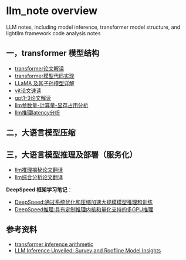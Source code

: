 # llm_note overview
LLM notes, including model inference, transformer model structure, and lightllm framework code analysis notes

## 一，transformer 模型结构

- [transformer论文解读](./1_transformer_model/transformer论文解读.md)
- [transformer模型代码实现](./1_transformer_model/transformer模型代码实现.md)
- [LLaMA 及其子孙模型详解](./1_transformer_model/llama及其子孙模型概述.md)
- [vit论文速读](1_transformer_model/vit论文速读.md)
- [gpt1-3论文解读](./1_transformer_model/gpt1-3论文解读.md)
- [llm参数量-计算量-显存占用分析](./1_transformer_model/llm参数量-计算量-显存占用分析.md)
- [llm推理latency分析](1_transformer_model/llm推理latency分析.md)

## 二，大语言模型压缩


## 三，大语言模型推理及部署（服务化）

- [llm推理揭秘论文翻译](3_llm_infer_deploy/llm推理揭秘论文翻译.md)
- [llm综合分析论文翻译](3_llm_infer_deploy/llm综合分析论文翻译.md)

**DeepSpeed 框架学习笔记**：

- [DeepSpeed:通过系统优化和压缩加速大规模模型推理和训练](./3_llm_infer_deploy/deepspeed_note/deepspeed-通过系统优化和压缩加速大规模模型推理和训练.md)
- [DeepSpeed推理:具有定制推理内核和量化支持的多GPU推理](./3_llm_infer_deploy/deepspeed_note/deepspeed推理-具有定制推理内核和量化支持的多GPU推理.md)

## 参考资料

- [transformer inference arithmetic](https://kipp.ly/transformer-inference-arithmetic/)
- [LLM Inference Unveiled: Survey and Roofline Model Insights](https://arxiv.org/pdf/2402.16363)